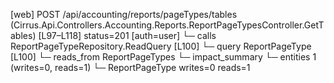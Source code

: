 [web] POST /api/accounting/reports/pageTypes/tables  (Cirrus.Api.Controllers.Accounting.Reports.ReportPageTypesController.GetTables)  [L97–L118] status=201 [auth=user]
  └─ calls ReportPageTypeRepository.ReadQuery [L100]
  └─ query ReportPageType [L100]
    └─ reads_from ReportPageTypes
  └─ impact_summary
    └─ entities 1 (writes=0, reads=1)
      └─ ReportPageType writes=0 reads=1

